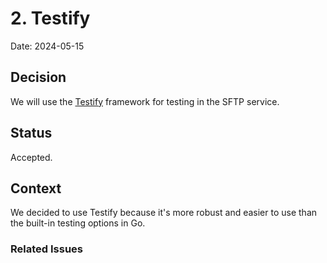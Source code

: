 # 2. Testify

Date: 2024-05-15

## Decision

We will use the [Testify](https://github.com/stretchr/testify) framework for testing in the SFTP service.

## Status

Accepted.

## Context

We decided to use Testify because it's more robust and easier to use than the built-in testing options in Go. 

### Related Issues
